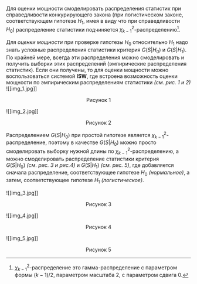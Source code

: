 Для оценки мощности смоделировать распределения статистик при справедливости конкурирующего закона (при логистическом законе, соответствующем гипотезе $H_1$, имея в виду что при справедливости $H_0$) распределение статистики подчиняется $\chi^2_{k-1}$-распределению[^1].

Для _оценки мощности_ при проверке гипотезы $H_0$ относительно $H_1$ надо знать условные распределения статистики критерия $G(S|H_0)$ и $G(S|H_1)$. По крайней мере, всегда эти распределения можно смоделировать и получить выборки этих распределений (эмпирические распределения статистик). Если они получены, то для оценки мощности можно воспользоваться системой __ISW__, где встроена возможность оценки мощности по эмпирическим распределениям статистики _(см. рис. 1 и 2)_
![[img_1.jpg]]
<div style="text-align: center;">
Рисунок 1
</div>

![[img_2.jpg]]
<div style="text-align: center;">
Рисунок 2
</div>

Распределением $G(S|H_0)$ при простой гипотезе является $\chi^2_{k-1}$-распределение, поэтому в качестве $G(S|H_0)$ можно просто смоделировать выборку нужной длины по $\chi^2_{k-1}$-распределению, а можно смоделировать распределение статистики критерия $G(S|H_0)$ _(см. рис. 3 и рис.4)_ и $G(S|H_1)$ _(см. рис. 5)_, где добавляется сначала распределение, соответствующее гипотезе $H_0$ _(нормальное)_, а затем, соответствующее гипотезе $H_1$ _(логистическое)_.

![[img_3.jpg]]
<div style="text-align: center;">
Рисунок 3
</div>

![[img_4.jpg]]
<div style="text-align: center;">
Рисунок 4
</div>

![[img_5.jpg]]
<div style="text-align: center;">
Рисунок 5
</div>

[^1]: $\chi^2_{k-1}$-распределение это гамма-распределение с параметром формы $(k-1)/2$, параметром масштаба $2$, с параметром сдвига $0$.